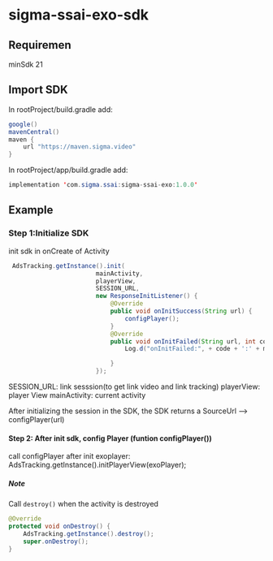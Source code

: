 # sigma-ssai-exo-sdk

## Requiremen

minSdk 21

## Import SDK

In rootProject/build.gradle add:

```java
google()
mavenCentral()
maven {
    url "https://maven.sigma.video"
}
```

In rootProject/app/build.gradle add:

````java
implementation 'com.sigma.ssai:sigma-ssai-exo:1.0.0'
````

## Example

### Step 1:Initialize SDK

init sdk in onCreate of Activity

```java
 AdsTracking.getInstance().init(
                        mainActivity,
                        playerView,
                        SESSION_URL,
                        new ResponseInitListener() {
                            @Override
                            public void onInitSuccess(String url) {
                                configPlayer();
                            }
                            @Override
                            public void onInitFailed(String url, int code, String msg) {
                                Log.d("onInitFailed:", + code + ':' + msg);

                            }
                        });
```

SESSION_URL: link sesssion(to get link video and link tracking)
playerView: player View
mainActivity: current activity

After initializing the session in the SDK, the SDK returns a SourceUrl --> configPlayer(url)

#### Step 2: After init sdk, config Player (funtion configPlayer())

call configPlayer after init exoplayer:
        AdsTracking.getInstance().initPlayerView(exoPlayer);

##### Note

Call `destroy()` when the activity is destroyed

```java
@Override
protected void onDestroy() {
    AdsTracking.getInstance().destroy();
    super.onDestroy();
}
```
